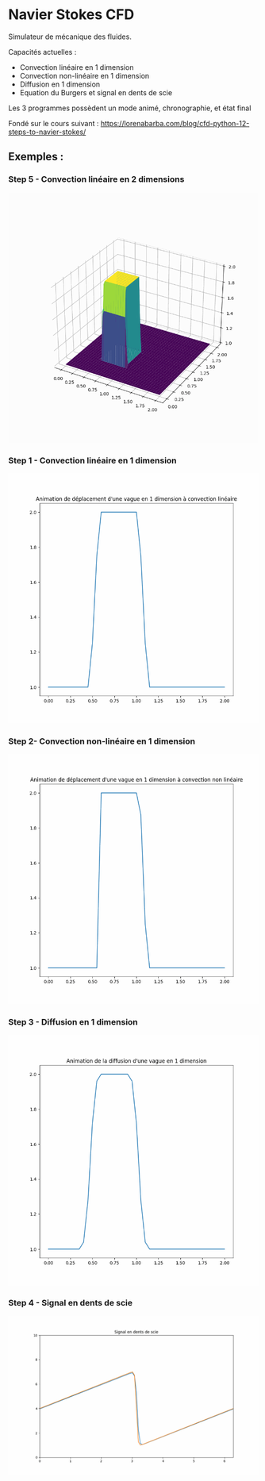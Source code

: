 # Navier Stokes CFD
Simulateur de mécanique des fluides.  

Capacités actuelles :
* Convection linéaire en 1 dimension  
* Convection non-linéaire en 1 dimension  
* Diffusion en 1 dimension
* Equation du Burgers et signal en dents de scie

Les 3 programmes possèdent un mode animé, chronographie, et état final

Fondé sur le cours suivant : https://lorenabarba.com/blog/cfd-python-12-steps-to-navier-stokes/

## Exemples :

### Step 5 - Convection linéaire en 2 dimensions
![Convection linéaire en 2 dimensions](Images/animation-step5.gif)

### Step 1 - Convection linéaire en 1 dimension
![Convection linéaire en 1 dimension](Images/animation-step1.gif)

### Step 2- Convection non-linéaire en 1 dimension
![Convection non-linéaire en 1 dimension](Images/animation-step2.gif)

### Step 3 - Diffusion en 1 dimension
![Diffusion en 1 dimension](Images/animation-step3.gif)

### Step 4 - Signal en dents de scie
![Signal en dents de scie](Images/animation-step4.gif)
